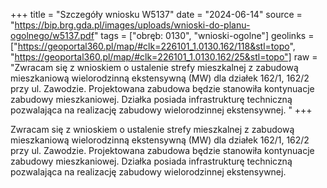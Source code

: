 +++
title = "Szczegóły wniosku W5137"
date = "2024-06-14"
source = "https://bip.brg.gda.pl/images/uploads/wnioski-do-planu-ogolnego/w5137.pdf"
tags = ["obręb: 0130", "wnioski-ogolne"]
geolinks = ["https://geoportal360.pl/map/#clk=226101_1.0130.162/118&stl=topo", "https://geoportal360.pl/map/#clk=226101_1.0130.162/25&stl=topo"]
raw = "Zwracam się z wnioskiem o ustalenie strefy mieszkalnej z zabudową mieszkaniową wielorodzinną ekstensywną (MW) dla działek 162/1, 162/2 przy ul. Zawodzie. Projektowana zabudowa będzie stanowiła kontynuacje zabudowy mieszkaniowej. Działka posiada infrastrukturę techniczną pozwalająca na realizację zabudowy wielorodzinnej ekstensywnej. "
+++

Zwracam się z wnioskiem o ustalenie strefy mieszkalnej z zabudową mieszkaniową wielorodzinną
ekstensywną (MW) dla działek 162/1, 162/2 przy ul. Zawodzie. Projektowana zabudowa będzie stanowiła
kontynuacje zabudowy mieszkaniowej. Działka posiada infrastrukturę techniczną pozwalająca na
realizację zabudowy wielorodzinnej ekstensywnej.



